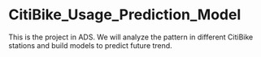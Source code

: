 # CitiBike_Usage_Prediction_Model
This is the project in ADS. We will analyze the pattern in different CitiBike stations and build models to predict future trend.
